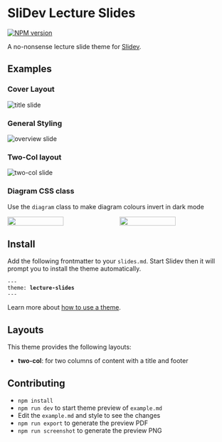 # SliDev Lecture Slides

[![NPM version](https://img.shields.io/npm/v/slidev-theme-lecture-slides?color=3AB9D4&label=)](https://www.npmjs.com/package/slidev-theme-lecture-slides)

A no-nonsense lecture slide theme for [Slidev](https://github.com/slidevjs/slidev).

## Examples

### Cover Layout

![title slide](./.github/assets/title.png?raw=true)

### General Styling

![overview slide](./.github/assets/overview.png?raw=true)

### Two-Col layout

![two-col slide](./.github/assets/two-col.png?raw=true)

### Diagram CSS class

Use the `diagram` class to make diagram colours invert in dark mode

<div style="display: flex">
<img src=".github/assets/diagram_light.png" width="50%"/>
<img src=".github/assets/diagram_dark.png" width="50%"/>
</div>

## Install

Add the following frontmatter to your `slides.md`.
Start Slidev then it will prompt you to install the theme automatically.

<pre><code>---
theme: <b>lecture-slides</b>
---</code></pre>

Learn more about [how to use a theme](https://sli.dev/themes/use).

## Layouts

This theme provides the following layouts:

- **two-col**: for two columns of content with a title and footer

## Contributing

- `npm install`
- `npm run dev` to start theme preview of `example.md`
- Edit the `example.md` and style to see the changes
- `npm run export` to generate the preview PDF
- `npm run screenshot` to generate the preview PNG
